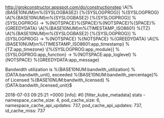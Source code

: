 http://grokconstructor.appspot.com/do/constructionstep
\A\[%{BASE10NUM}m%{SYSLOGBASE2} \[%{SYSLOGPROG}] %{SYSLOGPROG}
\A\[%{BASE10NUM}m%{SYSLOGBASE2} \[%{SYSLOGPROG}] %{SYSLOGPROG} -> %{NOTSPACE}%{SPACE}%{NOTSPACE}%{SPACE}%{GREEDYDATA}
\A\[%{BASE10NUM}m%{TIMESTAMP_ISO8601} %{TZ} \A\[%{BASE10NUM}m%{SYSLOGBASE2} \[%{SYSLOGPROG}] %{SYSLOGPROG} -> %{NOTSPACE} %{NOTSPACE} %{GREEDYDATA}
\\A\\[%{BASE10NUM}m%{TIMESTAMP_ISO8601:app_timestamp} %{TZ:app_timezone} \\[%{SYSLOGPROG:app_module}] %{SYSLOGPROG:app_function} -> %{NOTSPACE:app_loglevel} %{NOTSPACE} %{GREEDYDATA:app_message}

Bandwidth utilization is %{BASE10NUM:bandwith_utilization} %{DATA:bandwith_unit}, exceeded %{BASE10NUM:bandwith_percentage}% of Licensed %{BASE10NUM:bandwith_licensed} %{DATA:bandwith_licensed_unit}$


2018-07-03 09:25:21 +0000 [info]: #0 [filter_kube_metadata] stats - namespace_cache_size: 4, pod_cache_size: 6, namespace_cache_api_updates: 737, pod_cache_api_updates: 737, id_cache_miss: 737

